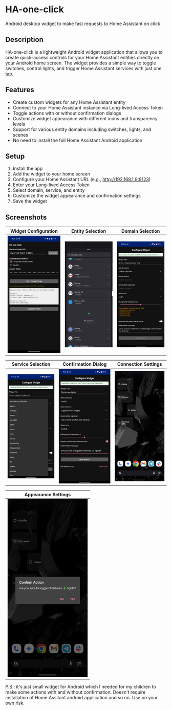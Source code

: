 # HA-one-click
Android desktop widget to make fast requests to Home Assistant on click

## Description
HA-one-click is a lightweight Android widget application that allows you to create quick-access controls for your Home Assistant entities directly on your Android home screen. The widget provides a simple way to toggle switches, control lights, and trigger Home Assistant services with just one tap.

## Features
- Create custom widgets for any Home Assistant entity
- Connect to your Home Assistant instance via Long-lived Access Token
- Toggle actions with or without confirmation dialogs
- Customize widget appearance with different icons and transparency levels
- Support for various entity domains including switches, lights, and scenes
- No need to install the full Home Assistant Android application

## Setup
1. Install the app
2. Add the widget to your home screen
3. Configure your Home Assistant URL (e.g., http://192.168.1.9:8123)
4. Enter your Long-lived Access Token
5. Select domain, service, and entity
6. Customize the widget appearance and confirmation settings
7. Save the widget

## Screenshots

| Widget Configuration | Entity Selection | Domain Selection |
|:-------------------:|:----------------:|:----------------:|
| <img src="screenshots/widget_configuration.png" width="250"/> | <img src="screenshots/entity_selection.png" width="250"/> | <img src="screenshots/domain_selection.png" width="250"/> |

| Service Selection | Confirmation Dialog | Connection Settings |
|:----------------:|:------------------:|:------------------:|
| <img src="screenshots/service_selection.png" width="250"/> | <img src="screenshots/confirmation_dialog.png" width="250"/> | <img src="screenshots/connection_settings.png" width="250"/> |

| Appearance Settings |
|:------------------:|
| <img src="screenshots/appearance_settings.png" width="250"/> |

P.S.: it's just small widget for Android which I needed for my children to make some actions with and without confirmation.
Doesn't require installation of Home Assitant android application and so on. Use on your own risk.
